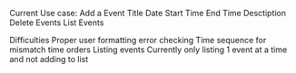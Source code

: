 Current Use case:
  Add a Event
    Title
    Date
    Start Time
    End Time
    Desctiption
  Delete Events
  List Events


Difficulties
  Proper user formatting error checking
  Time sequence for mismatch time orders
  Listing events
    Currently only listing 1 event at a time and not adding to list
